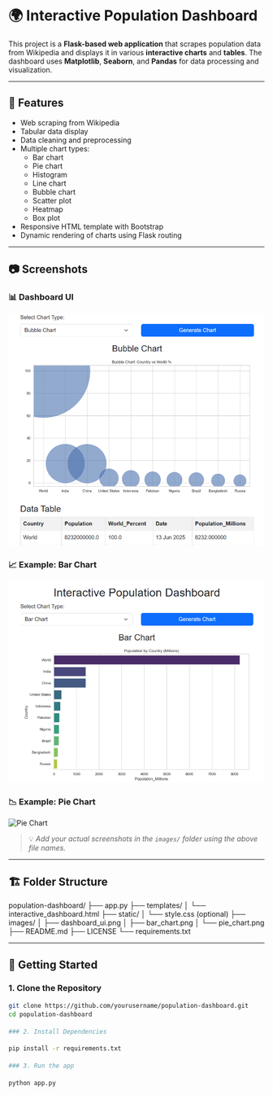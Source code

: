 # 🌍 Interactive Population Dashboard

This project is a **Flask-based web application** that scrapes population data from Wikipedia and displays it in various **interactive charts** and **tables**. The dashboard uses **Matplotlib**, **Seaborn**, and **Pandas** for data processing and visualization.

---

## 🧰 Features

- Web scraping from Wikipedia
- Tabular data display
- Data cleaning and preprocessing
- Multiple chart types:
  - Bar chart
  - Pie chart
  - Histogram
  - Line chart
  - Bubble chart
  - Scatter plot
  - Heatmap
  - Box plot
- Responsive HTML template with Bootstrap
- Dynamic rendering of charts using Flask routing

---

## 📷 Screenshots

### 📊 Dashboard UI

![Dashboard UI](images/dashbord_ui.png)

### 📈 Example: Bar Chart

![Bar Chart](images/bar_chart.png)

### 📉 Example: Pie Chart

![Pie Chart](images/pie_chart.png)

> 💡 *Add your actual screenshots in the `images/` folder using the above file names.*

---

## 🏗️ Folder Structure

population-dashboard/
├── app.py
├── templates/
│ └── interactive_dashboard.html
├── static/
│ └── style.css (optional)
├── images/
│ ├── dashboard_ui.png
│ ├── bar_chart.png
│ └── pie_chart.png
├── README.md
├── LICENSE
└── requirements.txt


---

## 🚀 Getting Started

### 1. Clone the Repository

```bash
git clone https://github.com/yourusername/population-dashboard.git
cd population-dashboard

### 2. Install Dependencies

pip install -r requirements.txt

### 3. Run the app

python app.py


